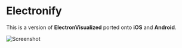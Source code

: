 # Electronify

This is a version of **ElectronVisualized** ported onto **iOS** and **Android**.

![Screenshot](https://user-images.githubusercontent.com/35755386/203908456-1596cf2c-c24e-4cfe-a520-4c97ddc37726.jpg)
